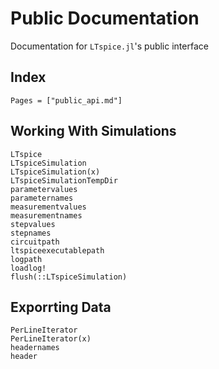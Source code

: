 # Public Documentation

Documentation for `LTspice.jl`'s public interface

## Index

```@index
Pages = ["public_api.md"]
```


## Working With Simulations

```@docs
LTspice
LTspiceSimulation
LTspiceSimulation(x)
LTspiceSimulationTempDir
parametervalues
parameternames
measurementvalues
measurementnames
stepvalues
stepnames
circuitpath
ltspiceexecutablepath
logpath
loadlog!
flush(::LTspiceSimulation)
```

## Exporrting Data
	
```@docs
PerLineIterator
PerLineIterator(x)
headernames
header
```